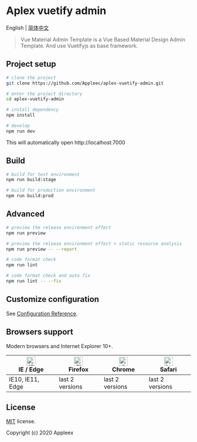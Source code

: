 # Aplex vuetify admin

English | [简体中文](./README-zh.md)

>Vue Material Admin Template is a Vue Based Material Design Admin Template. And use Vuetifyjs as base framework.

## Project setup
```bash
# clone the project
git clone https://github.com/Appleec/aplex-vuetify-admin.git

# enter the project directory
cd aplex-vuetify-admin

# install dependency
npm install

# develop
npm run dev
```

This will automatically open http://localhost:7000

## Build
```bash
# build for test environment
npm run build:stage

# build for production environment
npm run build:prod
```

## Advanced
```bash
# preview the release environment effect
npm run preview

# preview the release environment effect + static resource analysis
npm run preview -- --report

# code format check
npm run lint

# code format check and auto fix
npm run lint -- --fix
```

## Customize configuration
See [Configuration Reference](https://cli.vuejs.org/config/).

## Browsers support

Modern browsers and Internet Explorer 10+.

| [<img src="https://raw.githubusercontent.com/alrra/browser-logos/master/src/edge/edge_48x48.png" alt="IE / Edge" width="24px" height="24px" />](http://godban.github.io/browsers-support-badges/)</br>IE / Edge | [<img src="https://raw.githubusercontent.com/alrra/browser-logos/master/src/firefox/firefox_48x48.png" alt="Firefox" width="24px" height="24px" />](http://godban.github.io/browsers-support-badges/)</br>Firefox | [<img src="https://raw.githubusercontent.com/alrra/browser-logos/master/src/chrome/chrome_48x48.png" alt="Chrome" width="24px" height="24px" />](http://godban.github.io/browsers-support-badges/)</br>Chrome | [<img src="https://raw.githubusercontent.com/alrra/browser-logos/master/src/safari/safari_48x48.png" alt="Safari" width="24px" height="24px" />](http://godban.github.io/browsers-support-badges/)</br>Safari |
| --------- | --------- | --------- | --------- |
| IE10, IE11, Edge| last 2 versions| last 2 versions| last 2 versions

## License

[MIT](https://github.com/Appleec/aplex-vuetify-admin/blob/master/LICENSE) license.

Copyright (c) 2020 Appleex
